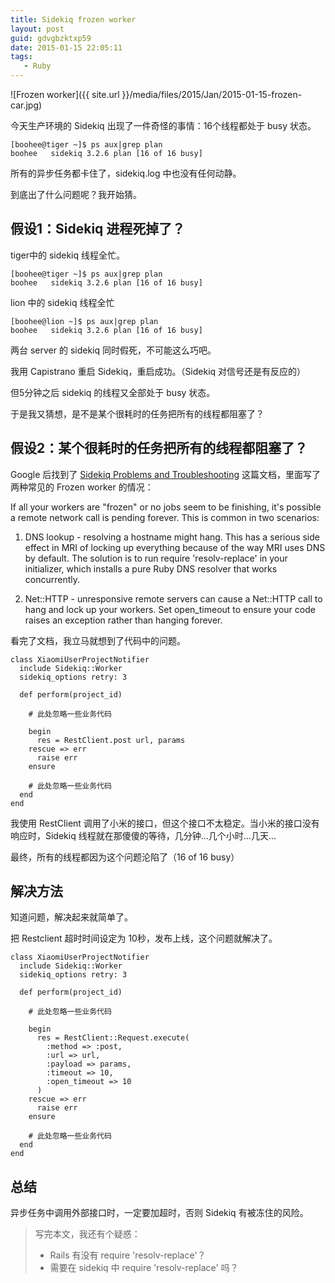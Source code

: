 ```yaml
---
title: Sidekiq frozen worker
layout: post
guid: gdvgbzktxp59
date: 2015-01-15 22:05:11
tags:
   - Ruby
---
```


![Frozen worker]({{ site.url }}/media/files/2015/Jan/2015-01-15-frozen-car.jpg)


今天生产环境的 Sidekiq 出现了一件奇怪的事情：16个线程都处于 busy 状态。

```
[boohee@tiger ~]$ ps aux|grep plan
boohee   sidekiq 3.2.6 plan [16 of 16 busy]                                                                                                                                                                        

```
所有的异步任务都卡住了，sidekiq.log 中也没有任何动静。

到底出了什么问题呢？我开始猜。

## 假设1：Sidekiq 进程死掉了？


tiger中的 sidekiq 线程全忙。

```
[boohee@tiger ~]$ ps aux|grep plan
boohee   sidekiq 3.2.6 plan [16 of 16 busy]                                                                                                                                                                        

```

lion 中的 sidekiq 线程全忙

```
[boohee@lion ~]$ ps aux|grep plan
boohee   sidekiq 3.2.6 plan [16 of 16 busy]                                                                                                                                                                        

```

两台 server 的 sidekiq 同时假死，不可能这么巧吧。

我用 Capistrano 重启 Sidekiq，重启成功。（Sidekiq 对信号还是有反应的）

但5分钟之后 sidekiq 的线程又全部处于 busy 状态。


于是我又猜想，是不是某个很耗时的任务把所有的线程都阻塞了？


## 假设2：某个很耗时的任务把所有的线程都阻塞了？


Google 后找到了 [Sidekiq Problems and Troubleshooting](https://github.com/mperham/sidekiq/wiki/Problems-and-Troubleshooting) 这篇文档，里面写了两种常见的 Frozen worker 的情况：

If all your workers are "frozen" or no jobs seem to be finishing, it's possible a remote network call is pending forever. This is common in two scenarios:

1. DNS lookup - resolving a hostname might hang. This has a serious side effect in MRI of locking up everything because of the way MRI uses DNS by default. The solution is to run require 'resolv-replace' in your initializer, which installs a pure Ruby DNS resolver that works concurrently.

2. Net::HTTP - unresponsive remote servers can cause a Net::HTTP call to hang and lock up your workers. Set open_timeout to ensure your code raises an exception rather than hanging forever.



看完了文档，我立马就想到了代码中的问题。


```
class XiaomiUserProjectNotifier
  include Sidekiq::Worker
  sidekiq_options retry: 3

  def perform(project_id)
    
    # 此处忽略一些业务代码
    
    begin
      res = RestClient.post url, params
    rescue => err
      raise err
    ensure

    # 此处忽略一些业务代码
  end
end
```

我使用 RestClient 调用了小米的接口，但这个接口不太稳定。当小米的接口没有响应时，Sidekiq 线程就在那傻傻的等待，几分钟...几个小时...几天...

最终，所有的线程都因为这个问题沦陷了（16 of 16 busy）


## 解决方法

知道问题，解决起来就简单了。

把 Restclient 超时时间设定为 10秒，发布上线，这个问题就解决了。


```
class XiaomiUserProjectNotifier
  include Sidekiq::Worker
  sidekiq_options retry: 3

  def perform(project_id)
    
    # 此处忽略一些业务代码
  
    begin
      res = RestClient::Request.execute(
        :method => :post,
        :url => url,
        :payload => params,
        :timeout => 10,
        :open_timeout => 10
      )
    rescue => err
      raise err
    ensure

    # 此处忽略一些业务代码
  end
end
```



## 总结

异步任务中调用外部接口时，一定要加超时，否则 Sidekiq 有被冻住的风险。


> 写完本文，我还有个疑惑：
> 
> * Rails 有没有 require 'resolv-replace'？
> * 需要在 sidekiq 中 require 'resolv-replace' 吗？


